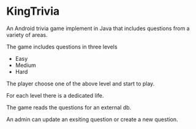 # KingTrivia

An Android trivia game implement in Java that includes questions from a variety of areas.

The game includes questions in three levels
* Easy
* Medium
* Hard

The player choose one of the above level and start to play.

For each level there is a dedicated life.

The game reads the questions for an external db.

An admin can update an exsiting question or create a new question.
